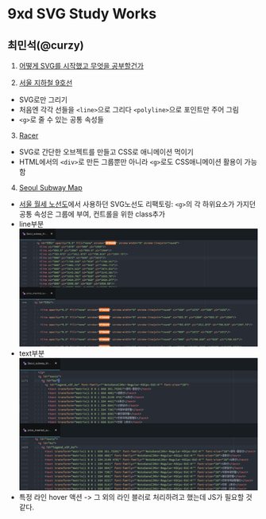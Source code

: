 # 9xd SVG Study Works

## 최민석(@curzy)
1. [어떻게 SVG를 시작했고 무엇을 공부할건가](http://curzy95.tumblr.com/post/155863963256/9xd-svg-%EC%8A%A4%ED%84%B0%EB%94%94-1%EC%A3%BC%EC%B0%A8)

2. [서울 지하철 9호선](http://codepen.io/Curzy/pen/dNvNmW)
  - SVG로만 그리기
  - 처음엔 각각 선들을 `<line>`으로 그리다 `<polyline>`으로 포인트만 주어 그림
  - `<g>`로 줄 수 있는 공통 속성들

3. [Racer](http://codepen.io/Curzy/pen/PWOvqO)
  - SVG로 간단한 오브젝트를 만들고 CSS로 애니메이션 먹이기
  - HTML에서의 `<div>`로 만든 그룹뿐만 아니라 `<g>`로도 CSS애니메이션 활용이 가능함

4. [Seoul Subway Map](http://codepen.io/Curzy/pen/jyXBaa?editors=1100)
  - [서울 월세 노선도](http://curzy.xyz/)에서 사용하던 SVG노선도 리팩토링: `<g>`의 각 하위요소가 가지던 공통 속성은 그룹에 부여, 컨트롤을 위한 class추가
  - line부분 ![line](/static/line.png)
  - text부분 ![text](/static/text.png)
  - 특정 라인 hover 액션 -> 그 외의 라인 블러로 처리하려고 했는데 JS가 필요할 것 같다.

